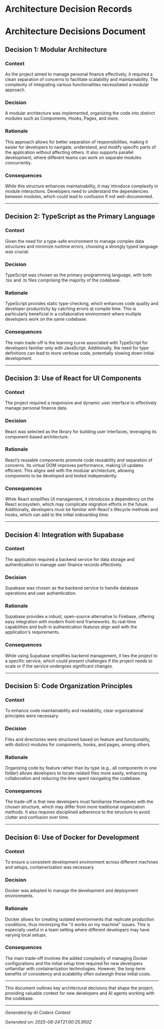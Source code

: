 # Architecture Decision Records

# Architecture Decisions Document

## Decision 1: Modular Architecture

### Context
As the project aimed to manage personal finance effectively, it required a clean separation of concerns to facilitate scalability and maintainability. The complexity of integrating various functionalities necessitated a modular approach.

### Decision
A modular architecture was implemented, organizing the code into distinct modules such as Components, Hooks, Pages, and more.

### Rationale
This approach allows for better separation of responsibilities, making it easier for developers to navigate, understand, and modify specific parts of the application without affecting others. It also supports parallel development, where different teams can work on separate modules concurrently.

### Consequences
While this structure enhances maintainability, it may introduce complexity in module interactions. Developers need to understand the dependencies between modules, which could lead to confusion if not well-documented.

---

## Decision 2: TypeScript as the Primary Language

### Context
Given the need for a type-safe environment to manage complex data structures and minimize runtime errors, choosing a strongly typed language was crucial.

### Decision
TypeScript was chosen as the primary programming language, with both .tsx and .ts files comprising the majority of the codebase.

### Rationale
TypeScript provides static type-checking, which enhances code quality and developer productivity by catching errors at compile time. This is particularly beneficial in a collaborative environment where multiple developers work on the same codebase.

### Consequences
The main trade-off is the learning curve associated with TypeScript for developers familiar only with JavaScript. Additionally, the need for type definitions can lead to more verbose code, potentially slowing down initial development.

---

## Decision 3: Use of React for UI Components

### Context
The project required a responsive and dynamic user interface to effectively manage personal finance data. 

### Decision
React was selected as the library for building user interfaces, leveraging its component-based architecture.

### Rationale
React’s reusable components promote code reusability and separation of concerns. Its virtual DOM improves performance, making UI updates efficient. This aligns well with the modular architecture, allowing components to be developed and tested independently.

### Consequences
While React simplifies UI management, it introduces a dependency on the React ecosystem, which may complicate migration efforts in the future. Additionally, developers must be familiar with React's lifecycle methods and hooks, which can add to the initial onboarding time.

---

## Decision 4: Integration with Supabase

### Context
The application required a backend service for data storage and authentication to manage user finance records effectively.

### Decision
Supabase was chosen as the backend service to handle database operations and user authentication.

### Rationale
Supabase provides a robust, open-source alternative to Firebase, offering easy integration with modern front-end frameworks. Its real-time capabilities and built-in authentication features align well with the application's requirements.

### Consequences
While using Supabase simplifies backend management, it ties the project to a specific service, which could present challenges if the project needs to scale or if the service undergoes significant changes.

---

## Decision 5: Code Organization Principles

### Context
To enhance code maintainability and readability, clear organizational principles were necessary.

### Decision
Files and directories were structured based on feature and functionality, with distinct modules for components, hooks, and pages, among others.

### Rationale
Organizing code by feature rather than by type (e.g., all components in one folder) allows developers to locate related files more easily, enhancing collaboration and reducing the time spent navigating the codebase.

### Consequences
The trade-off is that new developers must familiarize themselves with the chosen structure, which may differ from more traditional organization methods. It also requires disciplined adherence to the structure to avoid clutter and confusion over time.

---

## Decision 6: Use of Docker for Development

### Context
To ensure a consistent development environment across different machines and setups, containerization was necessary.

### Decision
Docker was adopted to manage the development and deployment environments.

### Rationale
Docker allows for creating isolated environments that replicate production conditions, thus minimizing the "it works on my machine" issues. This is especially useful in a team setting where different developers may have varying local setups.

### Consequences
The main trade-off involves the added complexity of managing Docker configurations and the initial setup time required for new developers unfamiliar with containerization technologies. However, the long-term benefits of consistency and scalability often outweigh these initial costs.

---

This document outlines key architectural decisions that shape the project, providing valuable context for new developers and AI agents working with the codebase.

---
*Generated by AI Coders Context*

*Generated on: 2025-08-24T21:00:25.950Z*

